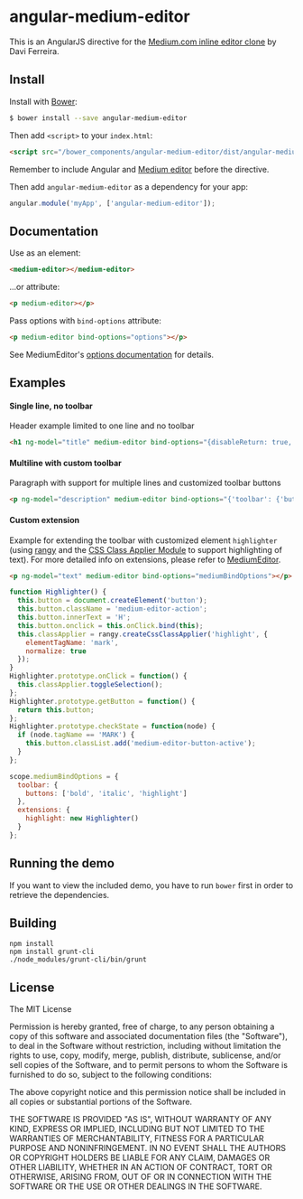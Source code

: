 # angular-medium-editor
This is an AngularJS directive for the [Medium.com inline editor clone](https://github.com/daviferreira/medium-editor) by Davi Ferreira.

## Install

Install with [Bower](https://bower.io/):
```sh
$ bower install --save angular-medium-editor
```

Then add `<script>` to your `index.html`:

```html
<script src="/bower_components/angular-medium-editor/dist/angular-medium-editor.js"></script>
```

Remember to include Angular and [Medium editor](https://github.com/daviferreira/medium-editor) before the directive.

Then add `angular-medium-editor` as a dependency for your app:

```javascript
angular.module('myApp', ['angular-medium-editor']);
```

## Documentation

Use as an element:
```html
<medium-editor></medium-editor>
```

...or attribute:
```html
<p medium-editor></p>
```

Pass options with `bind-options` attribute:
```html
<p medium-editor bind-options="options"></p>
```

See MediumEditor's [options documentation](https://github.com/yabwe/medium-editor#mediumeditor-options) for details.

## Examples

#### Single line, no toolbar
Header example limited to one line and no toolbar
```html
<h1 ng-model="title" medium-editor bind-options="{disableReturn: true, disableExtraSpaces: true, toolbar: false}" data-placeholder="Enter a title"></h1>
```

#### Multiline with custom toolbar
Paragraph with support for multiple lines and customized toolbar buttons
```html
<p ng-model="description" medium-editor bind-options="{'toolbar': {'buttons': ['bold', 'italic', 'underline']}}" data-placeholder="Enter a description"></p>
```

#### Custom extension
Example for extending the toolbar with customized element `highlighter` (using [rangy](https://github.com/timdown/rangy) and the [CSS Class Applier Module](https://code.google.com/p/rangy/wiki/CSSClassApplierModule) to support highlighting of text). For more detailed info on extensions, please refer to [MediumEditor](https://github.com/daviferreira/medium-editor).
```html
<p ng-model="text" medium-editor bind-options="mediumBindOptions"></p>
```
```javascript
function Highlighter() {
  this.button = document.createElement('button');
  this.button.className = 'medium-editor-action';
  this.button.innerText = 'H';
  this.button.onclick = this.onClick.bind(this);
  this.classApplier = rangy.createCssClassApplier('highlight', {
    elementTagName: 'mark',
    normalize: true
  });
}
Highlighter.prototype.onClick = function() {
  this.classApplier.toggleSelection();
};
Highlighter.prototype.getButton = function() {
  return this.button;
};
Highlighter.prototype.checkState = function(node) {
  if (node.tagName == 'MARK') {
    this.button.classList.add('medium-editor-button-active');
  }
};

scope.mediumBindOptions = {
  toolbar: {
    buttons: ['bold', 'italic', 'highlight']
  },
  extensions: {
    highlight: new Highlighter()
  }
};
```

## Running the demo
If you want to view the included demo, you have to run `bower` first in order to retrieve the dependencies.

## Building

```
npm install
npm install grunt-cli
./node_modules/grunt-cli/bin/grunt
```

## License
The MIT License

Permission is hereby granted, free of charge, to any person obtaining a copy of this software and associated documentation files (the "Software"), to deal in the Software without restriction, including without limitation the rights to use, copy, modify, merge, publish, distribute, sublicense, and/or sell copies of the Software, and to permit persons to whom the Software is furnished to do so, subject to the following conditions:

The above copyright notice and this permission notice shall be included in all copies or substantial portions of the Software.

THE SOFTWARE IS PROVIDED "AS IS", WITHOUT WARRANTY OF ANY KIND, EXPRESS OR IMPLIED, INCLUDING BUT NOT LIMITED TO THE WARRANTIES OF MERCHANTABILITY, FITNESS FOR A PARTICULAR PURPOSE AND NONINFRINGEMENT. IN NO EVENT SHALL THE AUTHORS OR COPYRIGHT HOLDERS BE LIABLE FOR ANY CLAIM, DAMAGES OR OTHER LIABILITY, WHETHER IN AN ACTION OF CONTRACT, TORT OR OTHERWISE, ARISING FROM, OUT OF OR IN CONNECTION WITH THE SOFTWARE OR THE USE OR OTHER DEALINGS IN THE SOFTWARE.
